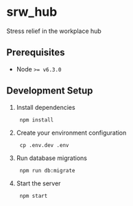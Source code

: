 # srw_hub
Stress relief in the workplace hub

## Prerequisites

* Node `>= v6.3.0`

## Development Setup

1. Install dependencies

        npm install

1. Create your environment configuration

        cp .env.dev .env

1. Run database migrations

        npm run db:migrate

1. Start the server

        npm start